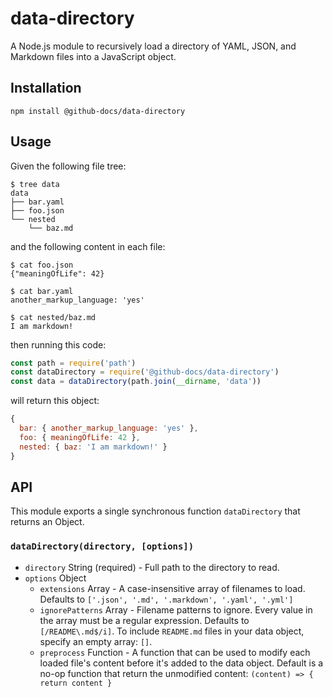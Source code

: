 # data-directory

A Node.js module to recursively load a directory of YAML, JSON, and Markdown files into a JavaScript object.

## Installation

```
npm install @github-docs/data-directory
```

## Usage

Given the following file tree:

```
$ tree data
data
├── bar.yaml
├── foo.json
└── nested
    └── baz.md
```

and the following content in each file:

```
$ cat foo.json
{"meaningOfLife": 42}

$ cat bar.yaml
another_markup_language: 'yes'

$ cat nested/baz.md
I am markdown!
```

then running this code:

```js
const path = require('path')
const dataDirectory = require('@github-docs/data-directory')
const data = dataDirectory(path.join(__dirname, 'data'))
```

will return this object:

```js
{
  bar: { another_markup_language: 'yes' },
  foo: { meaningOfLife: 42 },
  nested: { baz: 'I am markdown!' }
}
```

## API

This module exports a single synchronous function `dataDirectory` that returns
an Object.

### `dataDirectory(directory, [options])`

- `directory` String (required) - Full path to the directory to read.
- `options` Object
  - `extensions` Array - A case-insensitive array of filenames to load. Defaults to `['.json', '.md', '.markdown', '.yaml', '.yml']`
  - `ignorePatterns` Array - Filename patterns to ignore. Every value in the array must be a regular expression. Defaults to `[/README\.md$/i]`. To include `README.md` files in your data object, specify an empty array: `[]`.
  - `preprocess` Function - A function that can be used to modify each loaded file's content before it's added to the data object. Default is a no-op function that return the unmodified content: `(content) => { return content }`